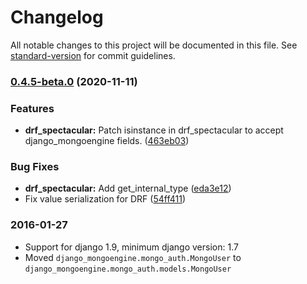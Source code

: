 # Changelog

All notable changes to this project will be documented in this file. See [standard-version](https://github.com/conventional-changelog/standard-version) for commit guidelines.

### [0.4.5-beta.0](https://github.com/MongoEngine/django-mongoengine/compare/v0.4.4...v0.4.5-beta.0) (2020-11-11)


### Features

* **drf_spectacular:** Patch isinstance in drf_spectacular to accept django_mongoengine fields. ([463eb03](https://github.com/MongoEngine/django-mongoengine/commit/463eb03db54cd79820f5cc360fc10b672a787f53))


### Bug Fixes

* **drf_spectacular:** Add get_internal_type ([eda3e12](https://github.com/MongoEngine/django-mongoengine/commit/eda3e121c2989781a3d41b0c38ed1e1db74b78bd))
* Fix value serialization for DRF ([54ff411](https://github.com/MongoEngine/django-mongoengine/commit/54ff4112f036535b57affece1f2ab56ea0045806))

### 2016-01-27

* Support for django 1.9, minimum django version: 1.7
* Moved `django_mongoengine.mongo_auth.MongoUser` to `django_mongoengine.mongo_auth.models.MongoUser`

